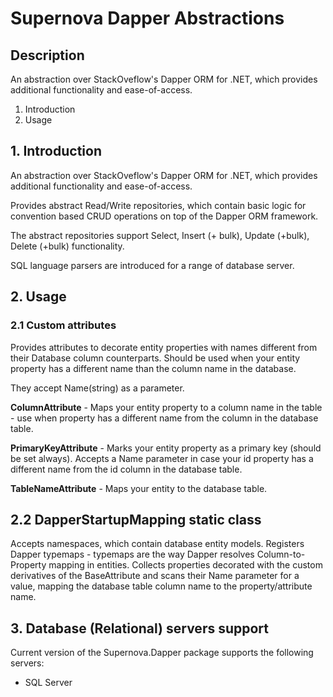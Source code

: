 # Supernova Dapper Abstractions

## Description
An abstraction over StackOveflow's Dapper ORM for .NET, which provides additional functionality and ease-of-access.

1. Introduction
2. Usage

## 1. Introduction
An abstraction over StackOveflow's Dapper ORM for .NET, which provides additional functionality and ease-of-access.

Provides abstract Read/Write repositories, which contain basic logic for convention based CRUD operations on top of the Dapper ORM framework.

The abstract repositories support Select, Insert (+ bulk), Update (+bulk), Delete (+bulk) functionality.

SQL language parsers are introduced for a range of database server.

## 2. Usage
### 2.1 Custom attributes
Provides attributes to decorate entity properties with names different from their Database column counterparts.
Should be used when your entity property has a different name than the column name in the database.

They accept Name(string) as a parameter.

**ColumnAttribute** - Maps your entity property to a column name in the table - use when property has a different name from the column in the database table.

**PrimaryKeyAttribute** - Marks your entity property as a primary key (should be set always). Accepts a Name parameter in case your id property has a different name from the id column in the database table.

**TableNameAttribute** - Maps your entity to the database table.

## 2.2 DapperStartupMapping static class
Accepts namespaces, which contain database entity models.
Registers Dapper typemaps - typemaps are the way Dapper resolves Column-to-Property mapping in entities.
Collects properties decorated with the custom derivatives of the BaseAttribute and scans their Name parameter for a value, mapping the database table column name to the property/attribute name.


## 3. Database (Relational) servers support
Current version of the Supernova.Dapper package supports the following servers:
- SQL Server

